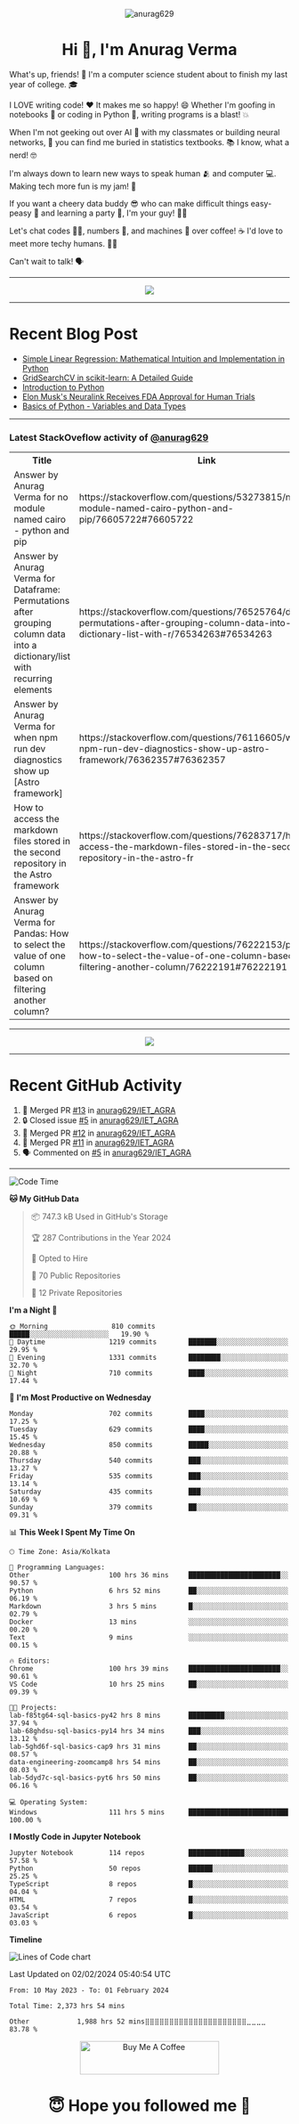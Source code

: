

<p align="center"> <img src="https://komarev.com/ghpvc/?username=anurag629&label=Profile%20views&color=0e75b6&style=flat" alt="anurag629" /> </p>

<h1 align="center">Hi 👋, I'm Anurag Verma</h1>

What's up, friends! 👋 I'm a computer science student about to finish my last year of college. 🎓

I LOVE writing code! ❤️ It makes me so happy! 😄 Whether I'm goofing in notebooks 📓 or coding in Python 🐍, writing programs is a blast! 💥

When I'm not geeking out over AI 🤖 with my classmates or building neural networks, 🧠 you can find me buried in statistics textbooks. 📚 I know, what a nerd! 🤓

I'm always down to learn new ways to speak human 🫂 and computer 💻. Making tech more fun is my jam! 🍇

If you want a cheery data buddy 😎 who can make difficult things easy-peasy 🥝 and learning a party 🎉, I'm your guy! 🙋‍♂️

Let's chat codes 👨‍💻, numbers 🧮, and machines 🤖 over coffee! ☕ I'd love to meet more techy humans. 💁‍♂️

Can't wait to talk! 🗣️

---

<p align="center">
  <img src="https://spotify-github-profile.vercel.app/api/view.svg?uid=mwvywke3fo2gajpenodnmobfh&cover_image=true&theme=default&show_offline=false&background_color=121212&interchange=false&bar_color=53b14f&bar_color_cover=true">
</p>

---

# Recent Blog Post

<!-- BLOG-POST-LIST:START -->
- [Simple Linear Regression: Mathematical Intuition and Implementation in Python](https://codercops.tech/blog/machine-learning-algorithms/simple-linear-regression-mathematical-intuation)
- [GridSearchCV in scikit-learn: A Detailed Guide](https://codercops.tech/blog/gridsearchcv-in-scikit-learn-a-detailed-guide)
- [Introduction to Python](https://codercops.tech/blog/python-tutorial/introduction-to-python)
- [Elon Musk&#39;s Neuralink Receives FDA Approval for Human Trials](https://codercops.tech/blog/elon-musks-neuralink-receives-fda-approval-for-human-trials)
- [Basics of Python - Variables and Data Types](https://codercops.tech/blog/python-basics-of-python-variables-and-data-types)
<!-- BLOG-POST-LIST:END -->

---

### Latest StackOveflow activity of [@anurag629](https://github.com/anurag629)
<table>
  <tr><th>Title</th><th>Link</th></tr>
  <!-- STACKOVERFLOW:START --><tr><td>Answer by Anurag Verma for no module named cairo - python and pip</td><td>https://stackoverflow.com/questions/53273815/no-module-named-cairo-python-and-pip/76605722#76605722</td></tr><tr><td>Answer by Anurag Verma for Dataframe: Permutations after grouping column data into a dictionary/list with recurring elements</td><td>https://stackoverflow.com/questions/76525764/dataframe-permutations-after-grouping-column-data-into-a-dictionary-list-with-r/76534263#76534263</td></tr><tr><td>Answer by Anurag Verma for when npm run dev diagnostics show up [Astro framework]</td><td>https://stackoverflow.com/questions/76116605/when-npm-run-dev-diagnostics-show-up-astro-framework/76362357#76362357</td></tr><tr><td>How to access the markdown files stored in the second repository in the Astro framework</td><td>https://stackoverflow.com/questions/76283717/how-to-access-the-markdown-files-stored-in-the-second-repository-in-the-astro-fr</td></tr><tr><td>Answer by Anurag Verma for Pandas: How to select the value of one column based on filtering another column?</td><td>https://stackoverflow.com/questions/76222153/pandas-how-to-select-the-value-of-one-column-based-on-filtering-another-column/76222191#76222191</td></tr><!-- STACKOVERFLOW:END -->
</table>

---

<p align="center">
  <img alig src="https://github-profile-trophy.vercel.app/?username=anurag629&theme=onedark&column=-1" />
</p>

---

# Recent GitHub Activity
<!--START_SECTION:activity-->
1. 🎉 Merged PR [#13](https://github.com/anurag629/IET_AGRA/pull/13) in [anurag629/IET_AGRA](https://github.com/anurag629/IET_AGRA)
2. 🔒 Closed issue [#5](https://github.com/anurag629/IET_AGRA/issues/5) in [anurag629/IET_AGRA](https://github.com/anurag629/IET_AGRA)
3. 🎉 Merged PR [#12](https://github.com/anurag629/IET_AGRA/pull/12) in [anurag629/IET_AGRA](https://github.com/anurag629/IET_AGRA)
4. 🎉 Merged PR [#11](https://github.com/anurag629/IET_AGRA/pull/11) in [anurag629/IET_AGRA](https://github.com/anurag629/IET_AGRA)
5. 🗣 Commented on [#5](https://github.com/anurag629/IET_AGRA/issues/5#issuecomment-1854540580) in [anurag629/IET_AGRA](https://github.com/anurag629/IET_AGRA)
<!--END_SECTION:activity-->

---

<!--START_SECTION:waka-->
![Code Time](http://img.shields.io/badge/Code%20Time-2%2C376%20hrs%2048%20mins-blue)

**🐱 My GitHub Data** 

> 📦 747.3 kB Used in GitHub's Storage 
 > 
> 🏆 287 Contributions in the Year 2024
 > 
> 💼 Opted to Hire
 > 
> 📜 70 Public Repositories 
 > 
> 🔑 12 Private Repositories 
 > 
**I'm a Night 🦉** 

```text
🌞 Morning                810 commits         █████░░░░░░░░░░░░░░░░░░░░   19.90 % 
🌆 Daytime                1219 commits        ███████░░░░░░░░░░░░░░░░░░   29.95 % 
🌃 Evening                1331 commits        ████████░░░░░░░░░░░░░░░░░   32.70 % 
🌙 Night                  710 commits         ████░░░░░░░░░░░░░░░░░░░░░   17.44 % 
```
📅 **I'm Most Productive on Wednesday** 

```text
Monday                   702 commits         ████░░░░░░░░░░░░░░░░░░░░░   17.25 % 
Tuesday                  629 commits         ████░░░░░░░░░░░░░░░░░░░░░   15.45 % 
Wednesday                850 commits         █████░░░░░░░░░░░░░░░░░░░░   20.88 % 
Thursday                 540 commits         ███░░░░░░░░░░░░░░░░░░░░░░   13.27 % 
Friday                   535 commits         ███░░░░░░░░░░░░░░░░░░░░░░   13.14 % 
Saturday                 435 commits         ███░░░░░░░░░░░░░░░░░░░░░░   10.69 % 
Sunday                   379 commits         ██░░░░░░░░░░░░░░░░░░░░░░░   09.31 % 
```


📊 **This Week I Spent My Time On** 

```text
🕑︎ Time Zone: Asia/Kolkata

💬 Programming Languages: 
Other                    100 hrs 36 mins     ███████████████████████░░   90.57 % 
Python                   6 hrs 52 mins       ██░░░░░░░░░░░░░░░░░░░░░░░   06.19 % 
Markdown                 3 hrs 5 mins        █░░░░░░░░░░░░░░░░░░░░░░░░   02.79 % 
Docker                   13 mins             ░░░░░░░░░░░░░░░░░░░░░░░░░   00.20 % 
Text                     9 mins              ░░░░░░░░░░░░░░░░░░░░░░░░░   00.15 % 

🔥 Editors: 
Chrome                   100 hrs 39 mins     ███████████████████████░░   90.61 % 
VS Code                  10 hrs 25 mins      ██░░░░░░░░░░░░░░░░░░░░░░░   09.39 % 

🐱‍💻 Projects: 
lab-f85tg64-sql-basics-py42 hrs 8 mins       █████████░░░░░░░░░░░░░░░░   37.94 % 
lab-68ghdsu-sql-basics-py14 hrs 34 mins      ███░░░░░░░░░░░░░░░░░░░░░░   13.12 % 
lab-5ghd6f-sql-basics-cap9 hrs 31 mins       ██░░░░░░░░░░░░░░░░░░░░░░░   08.57 % 
data-engineering-zoomcamp8 hrs 54 mins       ██░░░░░░░░░░░░░░░░░░░░░░░   08.03 % 
lab-5dyd7c-sql-basics-pyt6 hrs 50 mins       ██░░░░░░░░░░░░░░░░░░░░░░░   06.16 % 

💻 Operating System: 
Windows                  111 hrs 5 mins      █████████████████████████   100.00 % 
```

**I Mostly Code in Jupyter Notebook** 

```text
Jupyter Notebook         114 repos           ██████████████░░░░░░░░░░░   57.58 % 
Python                   50 repos            ██████░░░░░░░░░░░░░░░░░░░   25.25 % 
TypeScript               8 repos             █░░░░░░░░░░░░░░░░░░░░░░░░   04.04 % 
HTML                     7 repos             █░░░░░░░░░░░░░░░░░░░░░░░░   03.54 % 
JavaScript               6 repos             █░░░░░░░░░░░░░░░░░░░░░░░░   03.03 % 
```



**Timeline**

![Lines of Code chart](https://raw.githubusercontent.com/anurag629/anurag629/main/assets/bar_graph.png)


 Last Updated on 02/02/2024 05:40:54 UTC
<!--END_SECTION:waka-->

<!--START_SECTION:waka-simple-->

```text
From: 10 May 2023 - To: 01 February 2024

Total Time: 2,373 hrs 54 mins

Other            1,988 hrs 52 mins⣿⣿⣿⣿⣿⣿⣿⣿⣿⣿⣿⣿⣿⣿⣿⣿⣿⣿⣿⣿⣿⣀⣀⣀⣀   83.78 %
```

<!--END_SECTION:waka-simple-->

<p align="center"> 
<a href="https://www.buymeacoffee.com/anurag629" target="_blank"><img src="https://cdn.buymeacoffee.com/buttons/default-orange.png" alt="Buy Me A Coffee" height="60" width="250"></a>
</p>


<h1 align="center"> 😇 Hope you followed me 🥰  </h1>
